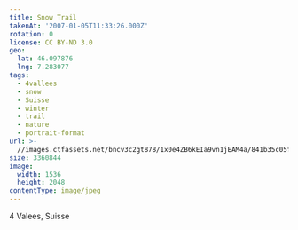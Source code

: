 ```yaml
---
title: Snow Trail
takenAt: '2007-01-05T11:33:26.000Z'
rotation: 0
license: CC BY-ND 3.0
geo:
  lat: 46.097876
  lng: 7.283077
tags:
  - 4vallees
  - snow
  - Suisse
  - winter
  - trail
  - nature
  - portrait-format
url: >-
  //images.ctfassets.net/bncv3c2gt878/1x0e4ZB6kEIa9vn1jEAM4a/841b35c05fa2bbfeedf6fd63dce65292/snow-trail_4340813914_o
size: 3360844
image:
  width: 1536
  height: 2048
contentType: image/jpeg
---
```


4 Valees, Suisse
